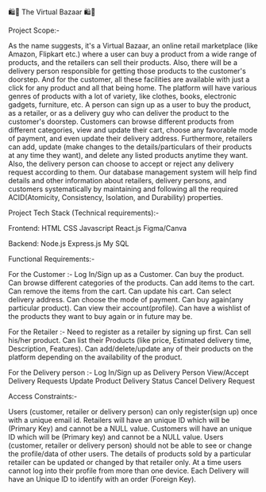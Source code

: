 🛍️🤑 The Virtual Bazaar 🛍️🤑

Project Scope:-

As the name suggests, it's a Virtual Bazaar, an online retail marketplace (like Amazon, Flipkart etc.) where a user can buy a product from a wide range of products, and the retailers can sell their products. Also, there will be a  delivery person responsible for getting those products to the customer's doorstep. 
And for the customer, all these facilities are available with just a click for any product and all that being home. The platform will have various genres of products with a lot of variety, like clothes, books, electronic gadgets, furniture, etc. A person can sign up as a user to buy the product, as a retailer, or as a delivery guy who can deliver the product to the customer's doorstep. Customers can browse different products from different categories, view and update their cart, choose any favorable mode of payment, and even update their delivery address. Furthermore, retailers can add, update (make changes to the details/particulars of their products at any time they want), and delete any listed products anytime they want. Also, the delivery person can choose to accept or reject any delivery request according to them.
Our database management system will help find details and other information about retailers, delivery persons, and customers systematically by maintaining and following all the required ACID(Atomicity, Consistency, Isolation, and Durability) properties. 

Project Tech Stack (Technical requirements):-

Frontend:
HTML
CSS
Javascript
React.js
Figma/Canva

Backend:
Node.js
Express.js
My SQL

Functional Requirements:-

For the Customer :-
Log In/Sign up as a Customer.
Can buy the product. 
Can browse different categories of the products.
Can add items to the cart.
Can remove the items from the cart.
Can update his cart.
Can select delivery address.
Can choose the mode of payment.
Can buy again(any particular product).
Can view their account(profile).
Can have a wishlist of the products they want to buy again or in future may be.

For the Retailer :-
Need to register as a retailer by signing up first.
Can sell his/her product.
Can list their Products (like price, Estimated delivery time, Description, Features).
Can add/delete/update any of their products on the platform depending on the availability of the product.

For the Delivery person :-
Log In/Sign up as Delivery Person
View/Accept Delivery Requests
Update Product Delivery Status
Cancel Delivery Request


Access Constraints:-

Users (customer, retailer or delivery person) can only register(sign up) once with a unique email id.
Retailers will have an unique ID which will be (Primary Key) and cannot be a NULL value.
Customers will have an unique ID which will be (Primary key) and cannot be a NULL value.
Users (customer, retailer or delivery person) should not be able to see or change the profile/data of other users.
The details of products sold by a particular retailer can be updated or changed by that retailer only. 
At a time users cannot log into their profile from more than one device.
Each Delivery will have an Unique ID to identify with an order (Foreign Key).
